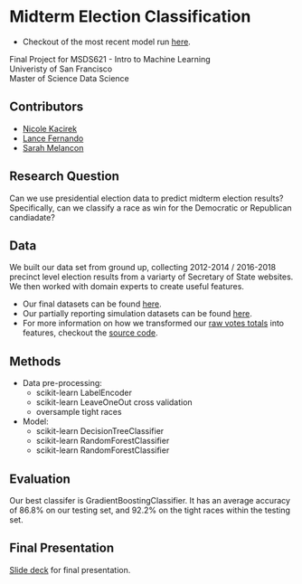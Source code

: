 # Midterm Election Classification
* Checkout of the most recent model run [here](experiments/Final_Model_Run.ipynb). 

Final Project for MSDS621 - Intro to Machine Learning<br>
Univeristy of San Francisco <br>
Master of Science Data Science

## Contributors
* [Nicole Kacirek](https://github.com/nkacirek1)
* [Lance Fernando](https://github.com/Ljfernando)
* [Sarah Melancon](https://github.com/smelancon)

## Research Question
Can we use presidential election data to predict midterm election results? Specifically, can we classify a race as win for the Democratic or Republican candiadate?

## Data
We built our data set from ground up, collecting 2012-2014 / 2016-2018 precinct level election results from a variarty of Secretary of State websites. We then worked with domain experts to create useful features. 

* Our final datasets can be found [here](full_data).
* Our partially reporting simulation datasets can be found [here](partial_data).
* For more information on how we transformed our [raw votes totals](full_data) into features, checkout the [source code](src).

## Methods
* Data pre-processing:
  - scikit-learn LabelEncoder
  - scikit-learn LeaveOneOut cross validation
  - oversample tight races
* Model:
  - scikit-learn DecisionTreeClassifier
  - scikit-learn RandomForestClassifier
  - scikit-learn RandomForestClassifier

## Evaluation
Our best classifer is GradientBoostingClassifier. It has an average accuracy of 86.8% on our testing set, and 92.2% on the tight races within the testing set.

## Final Presentation
[Slide deck](https://docs.google.com/presentation/d/1g5ipS_9XV3nwQz-FQDJTJi3o_W2bv-dxbK2Yd1gWkGw/edit?usp=sharing) for final presentation.
